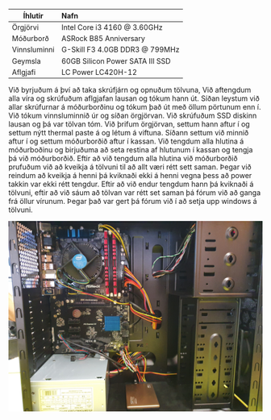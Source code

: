 | Íhlutir        | Nafn                            |
| ------------- |:--------------------------------|
| Örgjörvi      | Intel Core i3 4160 @ 3.60GHz    |
| Móðurborð     | ASRock B85 Anniversary          |
| Vinnsluminni  | G-Skill F3 4.0GB DDR3 @ 799MHz  |
| Geymsla       | 60GB Silicon Power SATA III SSD |
| Aflgjafi      | LC Power LC420H-12              |

Við byrjuðum á því að taka skrúfjárn og opnuðum tölvuna, Við aftengdum alla víra og skrúfuðum aflgjafan lausan og tókum hann út. Síðan leystum við allar skrúfurnar á móðurborðinu og tókum það út með öllum pörtunum enn í. Við tókum vinnsluminnið úr og síðan örgjörvan. Við skrúfuðum SSD diskinn lausan og þá var tölvan tóm. Við þrifum örgjörvan, settum hann aftur í og settum nýtt thermal paste á og létum á viftuna. Síðann settum við minnið aftur í og settum móðurborðið aftur í kassan. Við tengdum alla hlutina á móðurboðinu og birjuðuma að seta restina af hlutunum í kassan og tengja þá við móðurborðið. Eftir að við tengdum alla hlutina við móðurborðið prufuðum við að kveikja á tölvuni til að allt væri rétt sett saman. Þegar við reindum að kveikja á henni þá kviknaði ekki á henni vegna þess að power takkin var ekki rétt tengdur. Eftir að við endur tengdum hann þá kviknaði á tölvuni, eftir að við sáum að tölvan var rétt set saman þá fórum við að ganga frá öllur vírunum. Þegar það var gert þá fórum við í að setja upp windows á tölvuni.





![alt text](https://github.com/SteinthorSvavars/KEST_2/blob/master/20200129_111707.jpg)
